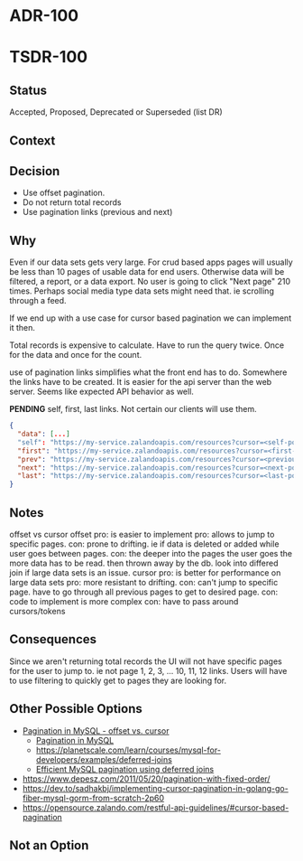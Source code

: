 # ADR-100
# TSDR-100

## Status

Accepted, Proposed, Deprecated or Superseded (list DR)

## Context



## Decision

- Use offset pagination.
- Do not return total records
- Use pagination links (previous and next)

## Why

Even if our data sets gets very large. For crud based apps
pages will usually be less than 10 pages of usable data for end users. Otherwise data
will be filtered, a report, or a data export. No user is going to click "Next page" 210 times.
Perhaps social media type data sets might need that. ie scrolling through a feed.

If we end up with a use case for cursor based pagination we can implement it then.

Total records is expensive to calculate. Have to run the query twice. Once for
the data and once for the count.

use of pagination links simplifies what the front end has to do. Somewhere the 
links have to be created. It is easier for the api server than the web server. Seems
like expected API behavior as well.

**PENDING** self, first, last links. Not certain our clients will use them.

```json
{
  "data": [...]
  "self": "https://my-service.zalandoapis.com/resources?cursor=<self-position>",
  "first": "https://my-service.zalandoapis.com/resources?cursor=<first-position>",
  "prev": "https://my-service.zalandoapis.com/resources?cursor=<previous-position>",
  "next": "https://my-service.zalandoapis.com/resources?cursor=<next-position>",
  "last": "https://my-service.zalandoapis.com/resources?cursor=<last-position>",
}
```
## Notes

offset vs cursor
offset 
  pro: is easier to implement
  pro: allows to jump to specific pages. 
  con: prone to drifting. ie if data is deleted or added while user goes between pages.
  con: the deeper into the pages the user goes the more data has to be read. then thrown away
       by the db.
  look into differed join if large data sets is an issue.
cursor 
  pro: is better for performance on large data sets
  pro: more resistant to drifting.
  con: can't jump to specific page. have to go through all previous pages to get to desired page.
  con: code to implement is more complex
  con: have to pass around cursors/tokens


## Consequences

Since we aren't returning total records the UI will not have specific pages for
the user to jump to. ie not page 1, 2, 3, ... 10, 11, 12 links. Users will have
to use filtering to quickly get to pages they are looking for.

## Other Possible Options
- [Pagination in MySQL - offset vs. cursor](https://www.youtube.com/watch?v=zwDIN04lIpc)
  - [Pagination in MySQL](https://planetscale.com/blog/mysql-pagination)
  - https://planetscale.com/learn/courses/mysql-for-developers/examples/deferred-joins
  - [Efficient MySQL pagination using deferred joins](https://aaronfrancis.com/2022/efficient-mysql-pagination-using-deferred-joins-15d0de14)
- https://www.depesz.com/2011/05/20/pagination-with-fixed-order/
- https://dev.to/sadhakbj/implementing-cursor-pagination-in-golang-go-fiber-mysql-gorm-from-scratch-2p60
- https://opensource.zalando.com/restful-api-guidelines/#cursor-based-pagination

## Not an Option

